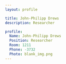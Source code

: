 ```yaml
---
layout: profile

title: John-Philipp Drews
description: Researcher

profile:
  Name: John-Philipp Drews
  Position: Researcher
  Room: 1211
  Phone: -3732
  Photo: blank_img.png
---
```

